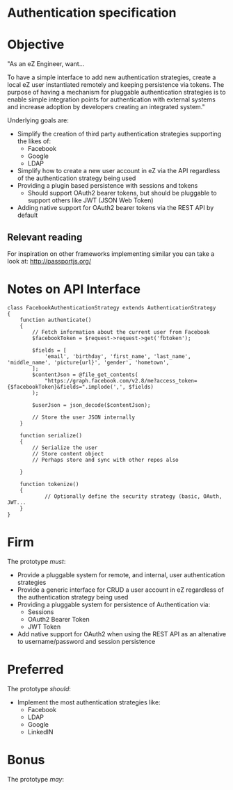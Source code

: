 # Authentication specification

# Objective
"As an eZ Engineer, want...

To have a simple interface to add new authentication strategies, create a local eZ user instantiated remotely and keeping persistence via tokens. The purpose of having a mechanism for pluggable authentication strategies is to enable simple integration points for authentication with external systems and increase adoption by developers creating an integrated system."

Underlying goals are:

* Simplify the creation of third party authentication strategies supporting the likes of:
    * Facebook
    * Google
    * LDAP
* Simplify how to create a new user account in eZ via the API regardless of the authentication strategy being used
* Providing a plugin based persistence with sessions and tokens
    * Should support OAuth2 bearer tokens, but should be pluggable to support others like JWT (JSON Web Token)
* Adding native support for OAuth2 bearer tokens via the REST API by default

## Relevant reading

For inspiration on other frameworks implementing similar you can take a look at:
http://passportjs.org/

# Notes on API Interface

~~~~
class FacebookAuthenticationStrategy extends AuthenticationStrategy
{
    function authenticate()
    {
        // Fetch information about the current user from Facebook
        $facebookToken = $request->request->get('fbtoken');

        $fields = [
            'email', 'birthday', 'first_name', 'last_name', 'middle_name', 'picture{url}', 'gender', 'hometown',
        ];
        $contentJson = @file_get_contents(
            "https://graph.facebook.com/v2.8/me?access_token={$facebookToken}&fields=".implode(',', $fields)
        );

        $userJson = json_decode($contentJson);

        // Store the user JSON internally
    }

    function serialize()
    {   
        // Serialize the user
        // Store content object
        // Perhaps store and sync with other repos also

    }

    function tokenize()
    {   
            // Optionally define the security strategy (basic, OAuth, JWT...
    }
}
~~~~


# Firm
The prototype *must*:
* Provide a pluggable system for remote, and internal, user authentication strategies
* Provide a generic interface for CRUD a user account in eZ regardless of the authentication strategy being used
* Providing a pluggable system for persistence of Authentication via:
    * Sessions
    * OAuth2 Bearer Token
    * JWT Token
* Add native support for OAuth2 when using the REST API as an altenative to username/password and session persistence

# Preferred

The prototype *should*:
* Implement the most authentication strategies like:
    * Facebook
    * LDAP
    * Google
    * LinkedIN

# Bonus

The prototype *may*:

